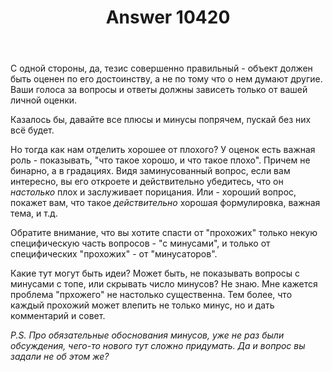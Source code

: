 ﻿---
title: "Answer 10420"
se.owner.user_id: 177188
se.owner.display_name: "Kromster"
se.owner.link: "https://ru.meta.stackoverflow.com/users/177188/kromster"
se.answer_id: 10420
se.question_id: 10417
se.post_type: answer
se.score: 1
se.is_accepted: False
---
<p>С одной стороны, да, тезис совершенно правильный - объект должен быть оценен по его достоинству, а не по тому что о нем думают другие. Ваши голоса за вопросы и ответы должны зависеть только от вашей личной оценки.</p>

<p>Казалось бы, давайте все плюсы и минусы попрячем, пускай без них всё будет. </p>

<p>Но тогда как нам отделить хорошее от плохого? У оценок есть важная роль - показывать, "что такое хорошо, и что такое плохо". Причем не бинарно, а в градациях. Видя заминусованный вопрос, если вам интересно, вы его откроете и действительно убедитесь, что он <em>настолько</em> плох и заслуживает порицания. Или - хороший вопрос, покажет вам, что такое <em>действительно</em> хорошая формулировка, важная тема, и т.д.</p>

<p>Обратите внимание, что вы хотите спасти от "прохожих" только некую специфическую часть вопросов - "с минусами", и только от специфических "прохожих" - от "минусаторов".</p>

<p>Какие тут могут быть идеи? Может быть, не показывать вопросы с минусами с топе, или скрывать число минусов? Не знаю. Мне кажется проблема "прхожего" не настолько существенна. Тем более, что каждый прохожий может влепить не только минус, но и дать комментарий и совет. </p>

<p><em>P.S. Про обязательные обоснования минусов, уже не раз были обсуждения, чего-то нового тут сложно придумать. Да и вопрос вы задали не об этом же?</em></p>
